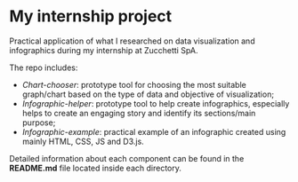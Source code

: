 # My internship project
Practical application of what I researched on data visualization and infographics during my internship at Zucchetti SpA.

The repo includes:
- *Chart-chooser*: prototype tool for choosing the most suitable graph/chart based on the type of data and objective of visualization;
- *Infographic-helper*: prototype tool to help create infographics, especially helps to create an engaging story and identify its sections/main purpose;
- *Infographic-example*: practical example of an infographic created using mainly HTML, CSS, JS and D3.js.

Detailed information about each component can be found in the **README.md** file located inside each directory.
